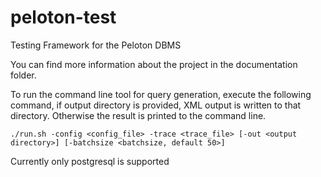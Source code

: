 # peloton-test
Testing Framework for the Peloton DBMS

You can find more information about the project in the documentation folder.

To run the command line tool for query generation, execute the following command, if output directory is provided,
XML output is written to that directory. Otherwise the result is printed to the command line.
```
./run.sh -config <config_file> -trace <trace_file> [-out <output directory>] [-batchsize <batchsize, default 50>]
```

Currently only postgresql is supported
